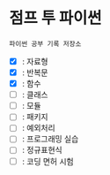 # 점프 투 파이썬

    파이썬 공부 기록 저장소

- [x] : 자료형
- [x] : 반복문
- [x] : 함수
- [ ] : 클래스
- [ ] : 모듈
- [ ] : 패키지
- [ ] : 예외처리
- [ ] : 프로그래밍 실습
- [ ] : 정규표현식
- [ ] : 코딩 면허 시험
